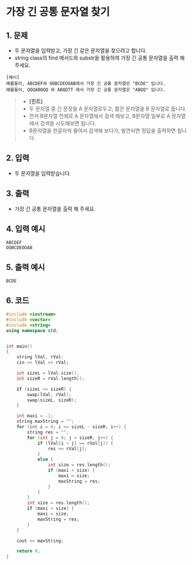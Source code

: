 # 가장 긴 공통 문자열 찾기

## 1. 문제

- 두 문자열을 입력받고, 가장 긴 같은 문자열을 찾으려고 합니다.
- string class의 find 메서드와 substr을 활용하여 가장 긴 공통 문자열을 출력 해 주세요.

```
[예시]
예를들어, ABCDEF와 OOBCDEOOAB에서 가장 긴 공통 문자열은 "BCDE" 입니다.
예를들어, QQQABQQQ 와 ABQQTT 에서 가장 긴 공통 문자열은 "ABQQ" 입니다.
```

> - **[힌트]**
> - 두 문자열 중 긴 문장을 A 문자열로두고, 짦은 문자열을 B 문자열로 둡니다.
> - 먼저 B문자열 전체로 A 문자열에서 검색 해보고, B문자열 일부로 A 문자열에서 검색을 시도해보면 됩니다.
> - B문자열을 한글자씩 줄여서 검색해 보다가, 발견되면 정답을 출력하면 됩니다.

## 2. 입력

- 두 문자열을 입력받습니다.

## 3. 출력

- 가장 긴 공통 문자열을 출력 해 주세요.

## 4. 입력 예시

```
ABCDEF
OOBCDEOOAB
```

## 5. 출력 예시

```
BCDE
```

## 6. 코드

```c++
#include <iostream>
#include <vector>
#include <string>
using namespace std;


int main()
{
	string lVal, rVal;
	cin >> lVal >> rVal;

	int sizeL = lVal.size();
	int sizeR = rVal.length();

	if (sizeL <= sizeR) {
		swap(lVal, rVal);
		swap(sizeL, sizeR);
	}

	int maxi = -1;
	string maxString = "";
	for (int i = 0; i <= sizeL - sizeR; i++) {
		string res = "";
		for (int j = 0; j < sizeR; j++) {
			if (lVal[i + j] == rVal[j]) {
				res += rVal[j];
			}
			else {
				int size = res.length();
				if (maxi < size) {
					maxi = size;
					maxString = res;
				}
			}
		}
		int size = res.length();
		if (maxi < size) {
			maxi = size;
			maxString = res;
		}
	}

	cout << maxString;

	return 0;
}
```
